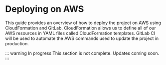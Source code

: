 # Deploying on AWS

This guide provides an overview of how to deploy the project on AWS using CloudFormation and GitLab. CloudFormation allows us to define all of our AWS resources in YAML files called CloudFormation templates. GitLab CI will be used to automate the AWS commands used to update the project in production.

::: warning In progress
This section is not complete. Updates coming soon.
:::